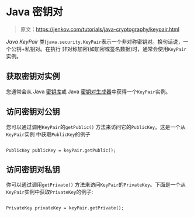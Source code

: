 # Java 密钥对

> 原文：<https://jenkov.com/tutorials/java-cryptography/keypair.html>

*Java KeyPair* 类(`java.security.KeyPair`表示一个非对称密钥对。换句话说，一个公钥+私钥对。在执行 非对称加密(如加密或签名数据)时，通常会使用`KeyPair`实例。

## 获取密钥对实例

您通常会从 Java [密钥库](keystore.html)或 Java [密钥对生成器](keypairgenerator.html)中获得一个`KeyPair`实例。

## 访问密钥对公钥

您可以通过调用`KeyPair`的`getPublic()` 方法来访问它的`PublicKey`。这是一个从`KeyPair`实例 中获取`PublicKey`的例子

```

PublicKey publicKey = keyPair.getPublic();

```

## 访问密钥对私钥

你可以通过调用`getPrivate()` 方法来访问`KeyPair`的`PrivateKey`。下面是一个从`KeyPair`实例中获取`PrivateKey`的例子:

```

PrivateKey privateKey = keyPair.getPrivate();

```